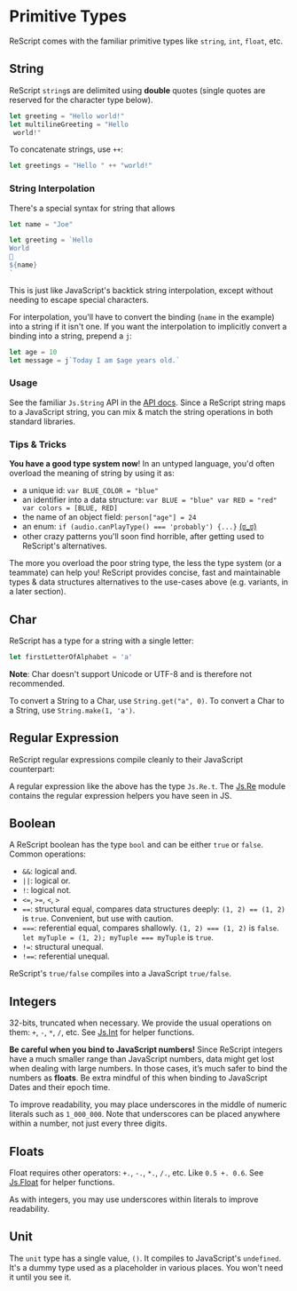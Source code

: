 # Primitive Types

ReScript comes with the familiar primitive types like `string`, `int`, `float`, etc.

## String

ReScript `string`s are delimited using **double** quotes (single quotes are reserved for the character type below).


```javascript
let greeting = "Hello world!"
let multilineGreeting = "Hello
 world!"

```
To concatenate strings, use `++`:


```javascript
let greetings = "Hello " ++ "world!"

```
### String Interpolation

There's a special syntax for string that allows


```javascript
let name = "Joe"

let greeting = `Hello
World
👋
${name}
`

```
This is just like JavaScript's backtick string interpolation, except without needing to escape special characters.

For interpolation, you'll have to convert the binding (`name` in the example) into a string if it isn't one. If you want the interpolation to implicitly convert a binding into a string, prepend a `j`:


```javascript
let age = 10
let message = j`Today I am $age years old.`

```
### Usage

See the familiar `Js.String` API in the [API docs](api/js/string). Since a ReScript string maps to a JavaScript string, you can mix & match the string operations in both standard libraries.

### Tips & Tricks

**You have a good type system now**! In an untyped language, you'd often overload the meaning of string by using it as:

* a unique id: `var BLUE_COLOR = "blue"`
* an identifier into a data structure: `var BLUE = "blue" var RED = "red" var colors = [BLUE, RED]`
* the name of an object field: `person["age"] = 24`
* an enum: `if (audio.canPlayType() === 'probably') {...}` [(ಠ_ಠ)](https://developer.mozilla.org/en-US/docs/Web/API/HTMLMediaElement/canPlayType#Return_value)
* other crazy patterns you'll soon find horrible, after getting used to ReScript's alternatives.

The more you overload the poor string type, the less the type system (or a teammate) can help you! ReScript provides concise, fast and maintainable types & data structures alternatives to the use-cases above (e.g. variants, in a later section).

## Char

ReScript has a type for a string with a single letter:


```javascript
let firstLetterOfAlphabet = 'a'

```
**Note**: Char doesn't support Unicode or UTF-8 and is therefore not recommended.

To convert a String to a Char, use `String.get("a", 0)`. To convert a Char to a String, use `String.make(1, 'a')`.

## Regular Expression

ReScript regular expressions compile cleanly to their JavaScript counterpart:

A regular expression like the above has the type `Js.Re.t`. The [Js.Re](api/js/re) module contains the regular expression helpers you have seen in JS.

## Boolean

A ReScript boolean has the type `bool` and can be either `true` or `false`. Common operations:

* `&&`: logical and.
* `||`: logical or.
* `!`: logical not.
* `<=`, `>=`, `<`, `>`
* `==`: structural equal, compares data structures deeply: `(1, 2) == (1, 2)` is `true`. Convenient, but use with caution.
* `===`: referential equal, compares shallowly. `(1, 2) === (1, 2)` is `false`. `let myTuple = (1, 2); myTuple === myTuple` is `true`.
* `!=`: structural unequal.
* `!==`: referential unequal.

ReScript's `true/false` compiles into a JavaScript `true/false`.

## Integers

32-bits, truncated when necessary. We provide the usual operations on them: `+`, `-`, `*`, `/`, etc. See [Js.Int](api/js/int) for helper functions.

**Be careful when you bind to JavaScript numbers!** Since ReScript integers have a much smaller range than JavaScript numbers, data might get lost when dealing with large numbers. In those cases, it’s much safer to bind the numbers as **floats**. Be extra mindful of this when binding to JavaScript Dates and their epoch time.

To improve readability, you may place underscores in the middle of numeric literals such as `1_000_000`. Note that underscores can be placed anywhere within a number, not just every three digits.

## Floats

Float requires other operators: `+.`, `-.`, `*.`, `/.`, etc. Like `0.5 +. 0.6`. See [Js.Float](api/js/float) for helper functions.

As with integers, you may use underscores within literals to improve readability.

## Unit

The `unit` type has a single value, `()`. It compiles to JavaScript's `undefined`. It's a dummy type used as a placeholder in various places. You won't need it until you see it.





